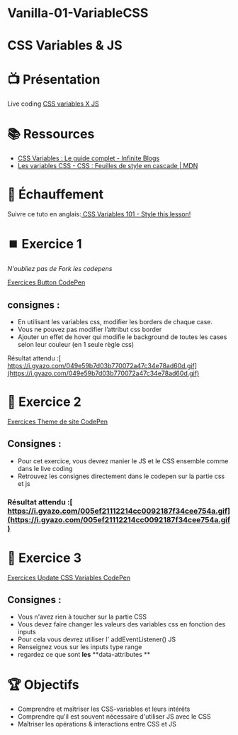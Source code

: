 # Vanilla-01-VariableCSS

# CSS Variables & JS


# 📺 Présentation


Live coding [CSS variables X JS](https://codepen.io/hamza-karfa/pen/NWRJELp)


# 📚️ Ressources



* [CSS Variables : Le guide complet - Infinite Blogs](https://blogs.infinitesquare.com/posts/web/css-vars-le-guide-complet)
* [Les variables CSS - CSS : Feuilles de style en cascade | MDN](https://developer.mozilla.org/fr/docs/Web/CSS/Using_CSS_custom_properties)


# 💪 Échauffement

Suivre ce tuto en anglais:[ CSS Variables 101 - Style this lesson!](https://codepen.io/abcretrograde/pen/xaKVNx)


# 


# ⏹️ Exercice 1

_N'oubliez pas de Fork les codepens_


[Exercices Button CodePen](https://codepen.io/hamza-karfa/pen/MWjxzRG)


## **consignes :**



* En utilisant les variables css, modifier les borders de chaque case.
* Vous ne pouvez pas modifier l’attribut css border
* Ajouter un effet de hover qui modifie le background de toutes les cases selon leur couleur (en 1 seule règle css)

Résultat attendu :[ https://i.gyazo.com/049e59b7d03b770072a47c34e78ad60d.gif](https://i.gyazo.com/049e59b7d03b770072a47c34e78ad60d.gif)


# 🎨 Exercice 2


[Exercices Theme de site CodePen](https://codepen.io/hamza-karfa/pen/yLawQmj)


## **Consignes :**



* Pour cet exercice, vous devrez manier le JS et le CSS ensemble comme dans le live coding
* Retrouvez les consignes directement dans le codepen sur la partie css et js


### **Résultat attendu :[ https://i.gyazo.com/005ef21112214cc0092187f34cee754a.gif](https://i.gyazo.com/005ef21112214cc0092187f34cee754a.gif)**


# 


# 🎨 Exercice 3


[Exercices Update CSS Variables CodePen](https://codepen.io/hamza-karfa/pen/GRjePgj)


## **Consignes :**



* Vous n'avez rien à toucher sur la partie CSS
* Vous devez faire changer les valeurs des variables css en fonction des inputs
* Pour cela vous devrez utiliser l' addEventListener() JS
* Renseignez vous sur les inputs type range
* regardez ce que sont **les** **data-attributes **


# 🏆 Objectifs



* Comprendre et maîtriser les CSS-variables et leurs intérêts
* Comprendre qu'il est souvent nécessaire d'utiliser JS avec le CSS
* Maîtriser les opérations & interactions entre CSS et JS
